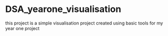 # DSA_yearone_visualisation


this project is a simple visualisation project created using basic tools for my year one project
